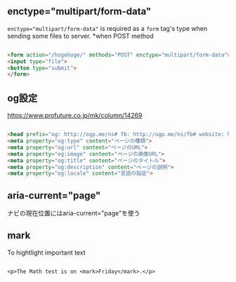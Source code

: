 ## enctype="multipart/form-data"

`enctype="multipart/form-data"` is required as a `form` tag's type when sending some files to server.
*when POST method

``` html

<form action="/hogehoge/" methods="POST" enctype="multipart/form-data">
<input type="file">
<button type="submit">
</form>

```

## og設定

https://www.profuture.co.jp/mk/column/14269

``` html 

<head prefix="og: http://ogp.me/ns# fb: http://ogp.me/ns/fb# website: http://ogp.me/ns/website#">
<meta property="og:type" content="ページの種類">
<meta property="og:url" content="ページのURL">
<meta property="og:image" content="ページの画像URL">
<meta property="og:title" content="ページのタイトル">
<meta property="og:description" content="ページの説明">
<meta property="og:locale" content="言語の指定">

```

## aria-current="page"

ナビの現在位置にはaria-current="page"を使う

## mark

To hightlight important text

```

<p>The Math test is on <mark>Friday</mark>.</p>

```